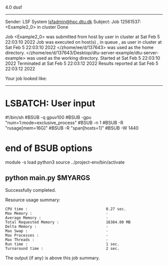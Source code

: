 4.0 dssf

------------------------------------------------------------
Sender: LSF System <lsfadmin@hpc.dtu.dk>
Subject: Job 12561537: <Example2_0> in cluster <dcc> Done

Job <Example2_0> was submitted from host <n-62-27-19> by user <s183905> in cluster <dcc> at Sat Feb  5 22:03:10 2022
Job was executed on host(s) <n-62-11-14>, in queue <gpuv100>, as user <s183905> in cluster <dcc> at Sat Feb  5 22:03:10 2022
</zhome/ee/d/137643> was used as the home directory.
</zhome/ee/d/137643/Desktop/dtu-server-example/dtu-server-example> was used as the working directory.
Started at Sat Feb  5 22:03:10 2022
Terminated at Sat Feb  5 22:03:12 2022
Results reported at Sat Feb  5 22:03:12 2022

Your job looked like:

------------------------------------------------------------
# LSBATCH: User input
#!/bin/sh
#BSUB -q gpuv100
#BSUB -gpu "num=1:mode=exclusive_process"
#BSUB -n 1
#BSUB -R "rusage[mem=16G]"
#BSUB -R "span[hosts=1]"
#BSUB -W 1440
# end of BSUB options
module -s load python3
source ../project-env/bin/activate

python main.py $MYARGS
------------------------------------------------------------

Successfully completed.

Resource usage summary:

    CPU time :                                   0.27 sec.
    Max Memory :                                 -
    Average Memory :                             -
    Total Requested Memory :                     16384.00 MB
    Delta Memory :                               -
    Max Swap :                                   -
    Max Processes :                              -
    Max Threads :                                -
    Run time :                                   1 sec.
    Turnaround time :                            2 sec.

The output (if any) is above this job summary.

